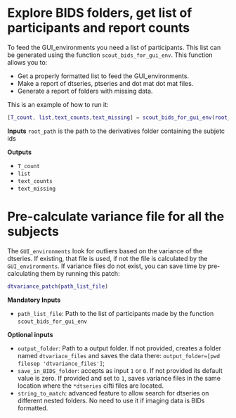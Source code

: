 # Explore BIDS folders, get list of participants and report counts

To feed the GUI_environments you need a list of participants. This list can be generated using the function `scout_bids_for_gui_env`. This function allows you to:

- Get a properly formatted list to feed the GUI_environments.
- Make a report of dtseries, ptseries and dot mat dot mat files.
- Generate a report of folders with missing data.

This is an example of how to run it:

```matlab
[T_count, list,text_counts,text_missing] = scout_bids_for_gui_env(root_path)
```

**Inputs**
`root_path` is the path to the derivatives folder containing the subjetc ids

**Outputs**

- `T_count`
- `list`
- `text_counts`
- `text_missing`

# Pre-calculate variance file for all the subjects

The `GUI_environments` look for outliers based on the variance of the dtseries. If existing, that file is used, if not the file is calculated by the `GUI_environments`. If variance files do not exist, you can save time by pre-calculating them by running this patch:

```matlab
dtvariance_patch(path_list_file)
```

**Mandatory Inputs**

- `path_list_file`: Path to the list of participants made by the function `scout_bids_for_gui_env`

**Optional inputs**

- `output_folder`: Path to a output folder. If not provided,  creates a folder named `dtvariace_files` and saves the data there:  `output_folder=[pwd filesep 'dtvariance_files']`;
- `save_in_BIDS_folder`: accepts as input `1` or `0`. If not provided its default value is zero. If provided and set to `1`, saves variance files in the same location where the `*dtseries` cifti files are located.
- `string_to_match`: advanced feature to allow search for dtseries on different nested folders. No need to use it if imaging data is BIDs formatted.